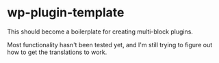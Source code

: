 # wp-plugin-template


This should become a boilerplate for creating multi-block plugins.

Most functionality hasn't been tested yet, and I'm still trying to figure out how to get the translations to work.
